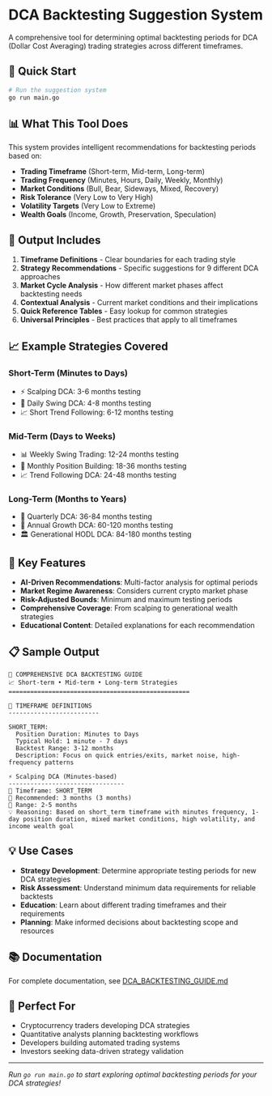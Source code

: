 # DCA Backtesting Suggestion System

A comprehensive tool for determining optimal backtesting periods for DCA (Dollar Cost Averaging) trading strategies across different timeframes.

## 🚀 Quick Start

```bash
# Run the suggestion system
go run main.go
```

## 📊 What This Tool Does

This system provides intelligent recommendations for backtesting periods based on:

- **Trading Timeframe** (Short-term, Mid-term, Long-term)
- **Trading Frequency** (Minutes, Hours, Daily, Weekly, Monthly)
- **Market Conditions** (Bull, Bear, Sideways, Mixed, Recovery)
- **Risk Tolerance** (Very Low to Very High)
- **Volatility Targets** (Very Low to Extreme)
- **Wealth Goals** (Income, Growth, Preservation, Speculation)

## 🎯 Output Includes

1. **Timeframe Definitions** - Clear boundaries for each trading style
2. **Strategy Recommendations** - Specific suggestions for 9 different DCA approaches
3. **Market Cycle Analysis** - How different market phases affect backtesting needs
4. **Contextual Analysis** - Current market conditions and their implications
5. **Quick Reference Tables** - Easy lookup for common strategies
6. **Universal Principles** - Best practices that apply to all timeframes

## 📈 Example Strategies Covered

### Short-Term (Minutes to Days)

- ⚡ Scalping DCA: 3-6 months testing
- 🎯 Daily Swing DCA: 4-8 months testing
- 📈 Short Trend Following: 6-12 months testing

### Mid-Term (Days to Weeks)

- 📊 Weekly Swing Trading: 12-24 months testing
- 🎯 Monthly Position Building: 18-36 months testing
- 📈 Trend Following DCA: 24-48 months testing

### Long-Term (Months to Years)

- 💎 Quarterly DCA: 36-84 months testing
- 🚀 Annual Growth DCA: 60-120 months testing
- 🏛️ Generational HODL DCA: 84-180 months testing

## 🔧 Key Features

- **AI-Driven Recommendations**: Multi-factor analysis for optimal periods
- **Market Regime Awareness**: Considers current crypto market phase
- **Risk-Adjusted Bounds**: Minimum and maximum testing periods
- **Comprehensive Coverage**: From scalping to generational wealth strategies
- **Educational Content**: Detailed explanations for each recommendation

## 📋 Sample Output

```
🚀 COMPREHENSIVE DCA BACKTESTING GUIDE
📈 Short-term • Mid-term • Long-term Strategies
==================================================

🎯 TIMEFRAME DEFINITIONS
-------------------------

SHORT_TERM:
  Position Duration: Minutes to Days
  Typical Hold: 1 minute - 7 days
  Backtest Range: 3-12 months
  Description: Focus on quick entries/exits, market noise, high-frequency patterns

⚡ Scalping DCA (Minutes-based)
--------------------------------
🎯 Timeframe: SHORT_TERM
📅 Recommended: 3 months (3 months)
📅 Range: 2-5 months
💡 Reasoning: Based on short_term timeframe with minutes frequency, 1-day position duration, mixed market conditions, high volatility, and income wealth goal
```

## 💡 Use Cases

- **Strategy Development**: Determine appropriate testing periods for new DCA strategies
- **Risk Assessment**: Understand minimum data requirements for reliable backtests
- **Education**: Learn about different trading timeframes and their requirements
- **Planning**: Make informed decisions about backtesting scope and resources

## 📚 Documentation

For complete documentation, see [DCA_BACKTESTING_GUIDE.md](../../docs/DCA_BACKTESTING_GUIDE.md)

## 🎯 Perfect For

- Cryptocurrency traders developing DCA strategies
- Quantitative analysts planning backtesting workflows
- Developers building automated trading systems
- Investors seeking data-driven strategy validation

---

_Run `go run main.go` to start exploring optimal backtesting periods for your DCA strategies!_
